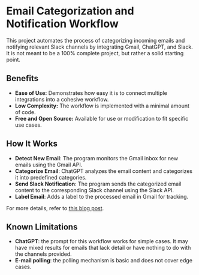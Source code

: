# Email Categorization and Notification Workflow
This project automates the process of categorizing incoming emails and notifying relevant Slack channels by integrating Gmail, ChatGPT, and Slack. It is not meant to be a 100% complete project, but rather a solid starting point.

## Benefits
- **Ease of Use:** Demonstrates how easy it is to connect multiple integrations into a cohesive workflow.
- **Low Complexity:** The workflow is implemented with a minimal amount of code.
- **Free and Open Source:** Available for use or modification to fit specific use cases. 

## How It Works
- **Detect New Email**: The program monitors the Gmail inbox for new emails using the Gmail API.
- **Categorize Email**: ChatGPT analyzes the email content and categorizes it into predefined categories.
- **Send Slack Notification**: The program sends the categorized email content to the corresponding Slack channel using the Slack API.
- **Label Email**: Adds a label to the processed email in Gmail for tracking.

For more details, refer to [this blog post](https://autokitteh.com/technical-blog/from-inbox-to-slack-automating-email-categorization-and-notifications-with-ai/).

## Known Limitations
- **ChatGPT**: the prompt for this workflow works for simple cases. It may have mixed results for emails that lack detail or have nothing to do with the channels provided.
- **E-mail polling**: the polling mechanism is basic and does not cover edge cases.

